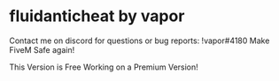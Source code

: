 # fluidanticheat by vapor
Contact me on discord for questions or bug reports: !vapor#4180
Make FiveM Safe again!

This Version is Free
Working on a Premium Version!
 
